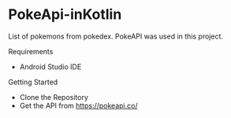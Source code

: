 # PokeApi-inKotlin
List of pokemons from pokedex. PokeAPI was used in this project.

Requirements
* Android Studio IDE

Getting Started
* Clone the Repository
* Get the API from https://pokeapi.co/
